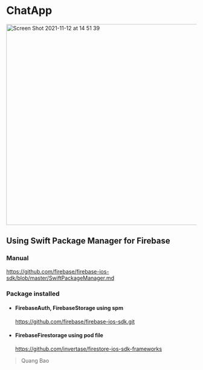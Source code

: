 # ChatApp
<img width="530" alt="Screen Shot 2021-11-12 at 14 51 39" src="https://user-images.githubusercontent.com/66858640/141430322-7451f080-c6e0-414d-88b2-6c0075385118.png">

## Using Swift Package Manager for Firebase
### Manual 
https://github.com/firebase/firebase-ios-sdk/blob/master/SwiftPackageManager.md
### Package installed
  - #### FirebaseAuth, FirebaseStorage using spm 
    https://github.com/firebase/firebase-ios-sdk.git
  - #### FirebaseFirestorage using pod file
    https://github.com/invertase/firestore-ios-sdk-frameworks

>Quang Bao
